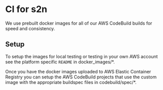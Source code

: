 # CI for s2n
We use prebuilt docker images for all of our AWS CodeBuild builds for speed and
consistency.

## Setup
 To setup the images for local testing or testing in your own AWS account see
the platform specific `README` in docker_images/*.

Once you have the docker images uploaded to AWS Elastic Container Registry you
can setup the AWS CodeBuild projects that use the custom image with the
appropriate buildspec files in codebuild/spec/*.